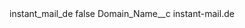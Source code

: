 <?xml version="1.0" encoding="UTF-8"?>
<CustomMetadata xmlns="http://soap.sforce.com/2006/04/metadata" xmlns:xsi="http://www.w3.org/2001/XMLSchema-instance" xmlns:xsd="http://www.w3.org/2001/XMLSchema">
    <label>instant_mail_de</label>
    <protected>false</protected>
    <values>
        <field>Domain_Name__c</field>
        <value xsi:type="xsd:string">instant-mail.de</value>
    </values>
</CustomMetadata>
